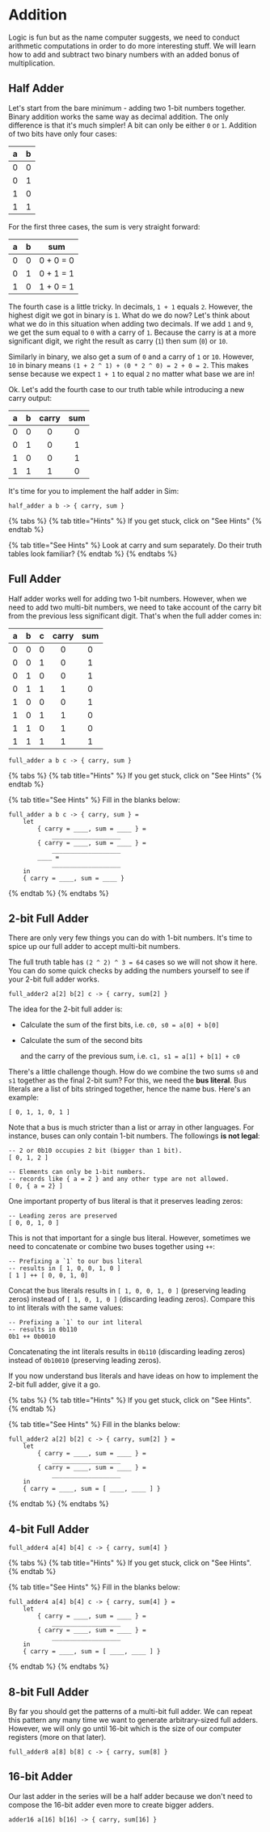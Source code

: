 # Addition

Logic is fun but as the name computer suggests, we need to conduct arithmetic computations in order to do more interesting stuff. We will learn how to add and subtract two binary numbers with an added bonus of multiplication.

## Half Adder

Let's start from the bare minimum - adding two 1-bit numbers together. Binary addition works the same way as decimal addition. The only difference is that it's much simpler! A bit can only be either `0` or `1`. Addition of two bits have only four cases:

| a | b |
| :---: | :---: |
| 0 | 0 |
| 0 | 1 |
| 1 | 0 |
| 1 | 1 |

For the first three cases, the sum is very straight forward:

| a | b | sum |
| :---: | :---: | :---: |
| 0 | 0 | 0 + 0 = 0 |
| 0 | 1 | 0 + 1 = 1 |
| 1 | 0 | 1 + 0 = 1 |

The fourth case is a little tricky. In decimals, `1 + 1` equals `2`. However, the highest digit we got in binary is `1`. What do we do now? Let's think about what we do in this situation when adding two decimals. If we add `1` and `9`, we get the sum equal to `0` with a carry of `1`. Because the carry is at a more significant digit, we right the result as carry \(`1`\) then sum \(`0`\) or `10`.

Similarly in binary, we also get a sum of `0` and a carry of `1` or `10`. However, `10` in binary means `(1 + 2 ^ 1) + (0 * 2 ^ 0) = 2 + 0 = 2`. This makes sense because we expect `1 + 1` to equal `2` no matter what base we are in!

Ok. Let's add the fourth case to our truth table while introducing a new carry output:

| a | b | carry | sum |
| :---: | :---: | :---: | :---: |
| 0 | 0 | 0 | 0 |
| 0 | 1 | 0 | 1 |
| 1 | 0 | 0 | 1 |
| 1 | 1 | 1 | 0 |

It's time for you to implement the half adder in Sim:

```text
half_adder a b -> { carry, sum }
```

{% tabs %}
{% tab title="Hints" %}
If you get stuck, click on "See Hints"
{% endtab %}

{% tab title="See Hints" %}
Look at carry and sum separately. Do their truth tables look familiar?
{% endtab %}
{% endtabs %}

## Full Adder

Half adder works well for adding two 1-bit numbers. However, when we need to add two multi-bit numbers, we need to take account of the carry bit from the previous less significant digit. That's when the full adder comes in:

| a | b | c | carry | sum |
| :---: | :---: | :---: | :---: | :---: |
| 0 | 0 | 0 | 0 | 0 |
| 0 | 0 | 1 | 0 | 1 |
| 0 | 1 | 0 | 0 | 1 |
| 0 | 1 | 1 | 1 | 0 |
| 1 | 0 | 0 | 0 | 1 |
| 1 | 0 | 1 | 1 | 0 |
| 1 | 1 | 0 | 1 | 0 |
| 1 | 1 | 1 | 1 | 1 |

```text
full_adder a b c -> { carry, sum }
```

{% tabs %}
{% tab title="Hints" %}
If you get stuck, click on "See Hints"
{% endtab %}

{% tab title="See Hints" %}
Fill in the blanks below:

```text
full_adder a b c -> { carry, sum } =
    let
        { carry = ____, sum = ____ } =
            ___________________
        { carry = ____, sum = ____ } =
            ___________________
        ____ =
            ___________________
    in
    { carry = ____, sum = ____ }
```
{% endtab %}
{% endtabs %}

## 2-bit Full Adder

There are only very few things you can do with 1-bit numbers. It's time to spice up our full adder to accept multi-bit numbers.

The full truth table has `(2 ^ 2) ^ 3 = 64` cases so we will not show it here. You can do some quick checks by adding the numbers yourself to see if your 2-bit full adder works.

```text
full_adder2 a[2] b[2] c -> { carry, sum[2] }
```

The idea for the 2-bit full adder is:

* Calculate the sum of the first bits, i.e. `c0, s0 = a[0] + b[0]`
* Calculate the sum of the second bits

  and the carry of the previous sum, i.e. `c1, s1 = a[1] + b[1] + c0`

There's a little challenge though. How do we combine the two sums `s0` and `s1` together as the final 2-bit sum? For this, we need the **bus literal**. Bus literals are a list of bits stringed together, hence the name bus. Here's an example:

```text
[ 0, 1, 1, 0, 1 ]
```

Note that a bus is much stricter than a list or array in other languages. For instance, buses can only contain 1-bit numbers. The followings **is not legal**:

```text
-- 2 or 0b10 occupies 2 bit (bigger than 1 bit).
[ 0, 1, 2 ]

-- Elements can only be 1-bit numbers.
-- records like { a = 2 } and any other type are not allowed.
[ 0, { a = 2} ]
```

One important property of bus literal is that it preserves leading zeros:

```text
-- Leading zeros are preserved
[ 0, 0, 1, 0 ]
```

This is not that important for a single bus literal. However, sometimes we need to concatenate or combine two buses together using `++`:

```text
-- Prefixing a `1` to our bus literal
-- results in [ 1, 0, 0, 1, 0 ]
[ 1 ] ++ [ 0, 0, 1, 0]
```

Concat the bus literals results in `[ 1, 0, 0, 1, 0 ]` \(preserving leading zeros\) instead of `[ 1, 0, 1, 0 ]` \(discarding leading zeros\). Compare this to int literals with the same values:

```text
-- Prefixing a `1` to our int literal
-- results in 0b110
0b1 ++ 0b0010
```

Concatenating the int literals results in `0b110` \(discarding leading zeros\) instead of `0b10010` \(preserving leading zeros\).

If you now understand bus literals and have ideas on how to implement the 2-bit full adder, give it a go.

{% tabs %}
{% tab title="Hints" %}
If you get stuck, click on "See Hints".
{% endtab %}

{% tab title="See Hints" %}
Fill in the blanks below:

```text
full_adder2 a[2] b[2] c -> { carry, sum[2] } =
    let
        { carry = ____, sum = ____ } =
            ___________________
        { carry = ____, sum = ____ } =
            ___________________
    in
    { carry = ____, sum = [ ____, ____ ] }
```
{% endtab %}
{% endtabs %}

## 4-bit Full Adder

```text
full_adder4 a[4] b[4] c -> { carry, sum[4] }
```

{% tabs %}
{% tab title="Hints" %}
If you get stuck, click on "See Hints".
{% endtab %}

{% tab title="See Hints" %}
Fill in the blanks below:

```text
full_adder4 a[4] b[4] c -> { carry, sum[4] } =
    let
        { carry = ____, sum = ____ } =
            ___________________
        { carry = ____, sum = ____ } =
            ___________________
    in
    { carry = ____, sum = [ ____, ____ ] }
```
{% endtab %}
{% endtabs %}

## 8-bit Full Adder

By far you should get the patterns of a multi-bit full adder. We can repeat this pattern any many time we want to generate arbitrary-sized full adders. However, we will only go until 16-bit which is the size of our computer registers \(more on that later\).

```text
full_adder8 a[8] b[8] c -> { carry, sum[8] }
```

## 16-bit Adder

Our last adder in the series will be a half adder because we don't need to compose the 16-bit adder even more to create bigger adders.

```text
adder16 a[16] b[16] -> { carry, sum[16] }
```

